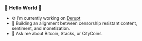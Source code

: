 ### 👋 Hello World 👋 

- ⚙️ I’m currently working on [Derupt](https://derupt.io)
- 🔨 Building an alignment between censorship resistant content, sentiment, and monetization.
- 💬 Ask me about Bitcoin, Stacks, or CityCoins

<!--
- 👯 I’m looking to collaborate on ...
- 🤔 I’m looking for help with ...
- 📫 How to reach me: ...
- 😄 Pronouns: ...
- ⚡ Fun fact: ...
-->
